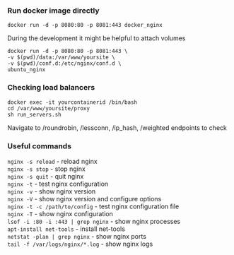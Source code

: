### Run docker image directly
```
docker run -d -p 8080:80 -p 8081:443 docker_nginx
```

During the development it might be helpful to attach volumes
```
docker run -d -p 8080:80 -p 8081:443 \  
-v $(pwd)/data:/var/www/yoursite \  
-v $(pwd)/conf.d:/etc/nginx/conf.d \  
ubuntu_nginx
```
### Checking load balancers
```
docker exec -it yourcontainerid /bin/bash
cd /var/www/yoursite/proxy
sh run_servers.sh
```
Navigate to /roundrobin, /lessconn, /ip_hash, /weighted endpoints to check

### Useful commands
```nginx -s reload``` - reload nginx  
```nginx -s stop``` - stop nginx  
```nginx -s quit``` - quit nginx  
```nginx -t``` - test nginx configuration  
```nginx -v``` - show nginx version  
```nginx -V``` - show nginx version and configure options  
```nginx -t -c /path/to/config``` - test nginx configuration file  
```nginx -T``` - show nginx configuration  
```lsof -i :80 -i :443 | grep nginx``` - show nginx processes  
```apt-install net-tools``` - install net-tools  
```netstat -plan | grep nginx``` - show nginx ports  
```tail -f /var/logs/nginx/*.log``` - show nginx logs  
